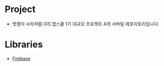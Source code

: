 # Project
- 멋쟁이 사자처럼 iOS 앱스쿨 1기 대규모 프로젝트 A의 서버팀 레포지토리입니다.

# Libraries
- [Firebase](https://github.com/firebase/firebase-ios-sdk/blob/master/LICENSE)
